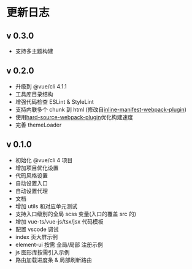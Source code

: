 # 更新日志

## v 0.3.0

- 支持多主题构建

## v 0.2.0

- 升级到 @vue/cli 4.1.1
- 工具库目录结构
- 增强代码检查 ESLint & StyleLint
- 支持内联多个 chunk 到 html (修改自[inline-manifest-webpack-plugin](https://github.com/szrenwei/inline-manifest-webpack-plugin))
- 使用[hard-source-webpack-plugin](https://github.com/mzgoddard/hard-source-webpack-plugin)优化构建速度
- 完善 themeLoader

## v 0.1.0

- 初始化 @vue/cli 4 项目
- 增加项目优化设置
- 代码风格设置
- 自动设置入口
- 自动设置代理
- 文档
- 增加 utils 和对应单元测试
- 支持入口级别的全局 scss 变量(入口的覆盖 src 的)
- 增加 vue-ts/vue-js/tsx/jsx 代码模板
- 配置 vscode 调试
- index 页大屏示例
- element-ui 按需 全局/局部 注册示例
- js 图形库按需引入示例
- 路由加载进度条 & 局部刷新路由

